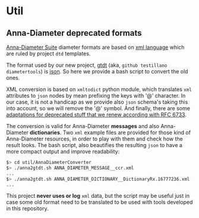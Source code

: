 # Util

## Anna-Diameter deprecated formats

[Anna-Diameter Suite](https://git.teslayout.com/public?p=anna.git;a=tree) diameter formats are based on [xml language](https://www.w3schools.com/xml/) which are ruled by project `dtd` templates.

The format used by our new project, [gtdt](https://github.com/testillano/diametertools) (aka, `github testillano diametertools`) is [json](https://www.json.org/json-en.html). So here we provide a bash script to convert the old ones.

XML conversion is based on `xmltodict` python module, which translates `xml` attributes to `json` nodes by mean prefixing the keys with '@' character. In our case, it is not a handicap as we provide also `json` schema's taking this into account, so we will remove the '@' symbol. And finally, there are some <u>adaptations for deprecated stuff that we renew according with RFC 6733</u>.

The conversion is valid for Anna-Diameter **messages** and also Anna-Diameter **dictionaries**. Two `xml` example files are provided for those kind of Anna-Diameter resources, in order to play with them and check how the result looks. The bash script, also beautifies the resulting `json` to have a more compact output and improve readability:

```bash
$> cd util/AnnaDiameterConverter
$> ./anna2gtdt.sh ANNA_DIAMETER_MESSAGE__ccr.xml
...
$> ./anna2gtdt.sh ANNA_DIAMETER_DICTIONARY__DictionaryRx.16777236.xml
...
```

This project **never uses or log** `xml` data, but the script may be useful just in case some old format need to be translated to be used with tools developed in this repository.
